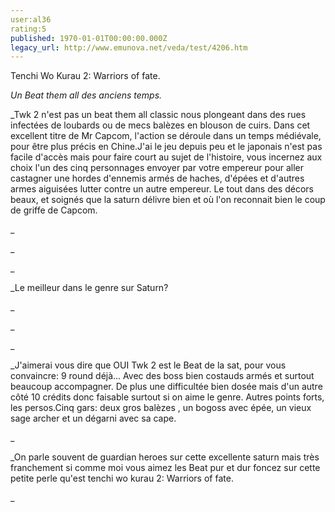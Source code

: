 ```yaml
---
user:al36
rating:5
published: 1970-01-01T00:00:00.000Z
legacy_url: http://www.emunova.net/veda/test/4206.htm
---
```

Tenchi Wo Kurau 2: Warriors of fate.  

  

_Un Beat them all des anciens temps._  

_Twk 2 n'est pas un beat them all classic nous plongeant dans des rues infectées de loubards ou de mecs balèzes en blouson de cuirs. Dans cet excellent titre de Mr Capcom, l'action se déroule dans un temps médiévale, pour être plus précis en Chine.J'ai le jeu depuis peu et le japonais n'est pas facile d'accès mais pour faire court au sujet de l'histoire, vous incernez aux choix l'un des cinq personnages envoyer par votre empereur pour aller castagner une hordes d'ennemis armés de haches, d'épées et d'autres armes aiguisées lutter contre un autre empereur. Le tout dans des décors beaux, et soignés que la saturn délivre bien et où l'on reconnait bien le coup de griffe de Capcom.  

_  

_  

_  

_Le meilleur dans le genre sur Saturn?  

_  

_  

_  

_J'aimerai vous dire que OUI Twk 2 est le Beat de la sat, pour vous convaincre: 9 round déjà... Avec des boss bien costauds armés et surtout beaucoup accompagner. De plus une difficultée bien dosée mais d'un autre côté 10 crédits donc faisable surtout si on aime le genre. Autres points forts, les persos.Cinq gars: deux gros balèzes , un bogoss avec épée, un vieux sage archer et un dégarni avec sa cape.  

_  

_On parle souvent de guardian heroes sur cette excellente saturn mais très franchement si comme moi vous aimez les Beat pur et dur foncez sur cette petite perle qu'est tenchi wo kurau 2: Warriors of fate.  

_